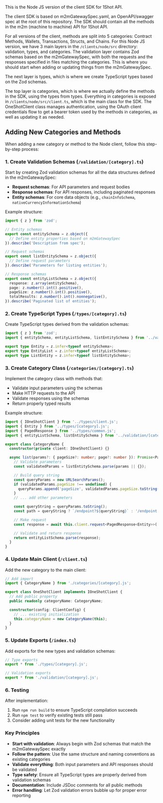 This is the Node JS version of the client SDK for 1Shot API.

The client SDK is based on m2mGatewaySpec.yaml, an OpenAPI/swagger spec at the root of this repository. The SDK should contain all the methods in the m2m (machine to machine) API for 1Shot API.

For all versions of the client, methods are split into 5 categories: Contract Methods, Wallets, Transactions, Structs, and Chains. For this Node JS version, we have 3 main layers in the `/clients/node/src` directory: validation, types, and categories. The validation layer contains Zod schemas based on the m2mGatewaySpec, with both the requests and the responses specified in files matching the categories. This is where you should start when adding or updating things from the m2mGatewaySpec.

The next layer is types, which is where we create TypeScript types based on the Zod schemas.

The top layer is categories, which is where we actually define the methods in the SDK, using the types from types. Everything in categories is exposed in `/clients/node/src/client.ts`, which is the main class for the SDK. The OneShotClient class manages authentication, using the OAuth client credentials flow to get a bearer token used by the methods in categories, as well as updating it as needed.

## Adding New Categories and Methods

When adding a new category or method to the Node client, follow this step-by-step process:

### 1. Create Validation Schemas (`/validation/[category].ts`)

Start by creating Zod validation schemas for all the data structures defined in the m2mGatewaySpec:

- **Request schemas**: For API parameters and request bodies
- **Response schemas**: For API responses, including paginated responses
- **Entity schemas**: For core data objects (e.g., `chainInfoSchema`, `nativeCurrencyInformationSchema`)

Example structure:
```typescript
import { z } from 'zod';

// Entity schemas
export const entitySchema = z.object({
  // Define entity properties based on m2mGatewaySpec
}).describe('Description from spec');

// Request schemas
export const listEntitySchema = z.object({
  // Define request parameters
}).describe('Parameters for listing entities');

// Response schemas
export const entityListSchema = z.object({
  response: z.array(entitySchema),
  page: z.number().int().positive(),
  pageSize: z.number().int().positive(),
  totalResults: z.number().int().nonnegative(),
}).describe('Paginated list of entities');
```

### 2. Create TypeScript Types (`/types/[category].ts`)

Create TypeScript types derived from the validation schemas:

```typescript
import { z } from 'zod';
import { entitySchema, entityListSchema, listEntitySchema } from '../validation/[category].js';

export type Entity = z.infer<typeof entitySchema>;
export type EntityList = z.infer<typeof entityListSchema>;
export type ListEntity = z.infer<typeof listEntitySchema>;
```

### 3. Create Category Class (`/categories/[category].ts`)

Implement the category class with methods that:

- Validate input parameters using the schemas
- Make HTTP requests to the API
- Validate responses using the schemas
- Return properly typed results

Example structure:
```typescript
import { IOneShotClient } from '../types/client.js';
import { Entity } from '../types/[category].js';
import { PagedResponse } from '../types/common.js';
import { entityListSchema, listEntitySchema } from '../validation/[category].js';

export class CategoryName {
  constructor(private client: IOneShotClient) {}

  async list(params?: { pageSize?: number; page?: number }): Promise<PagedResponse<Entity>> {
    // Validate parameters
    const validatedParams = listEntitySchema.parse(params || {});

    // Build query string
    const queryParams = new URLSearchParams();
    if (validatedParams.pageSize !== undefined) {
      queryParams.append('pageSize', validatedParams.pageSize.toString());
    }
    // ... add other parameters

    const queryString = queryParams.toString();
    const path = queryString ? `/endpoint?${queryString}` : '/endpoint';

    // Make request
    const response = await this.client.request<PagedResponse<Entity>>('GET', path);

    // Validate and return response
    return entityListSchema.parse(response);
  }
}
```

### 4. Update Main Client (`/client.ts`)

Add the new category to the main client:

```typescript
// Add import
import { CategoryName } from './categories/[category].js';

export class OneShotClient implements IOneShotClient {
  // Add public property
  public readonly categoryName: CategoryName;

  constructor(config: ClientConfig) {
    // ... existing initialization
    this.categoryName = new CategoryName(this);
  }
}
```

### 5. Update Exports (`/index.ts`)

Add exports for the new types and validation schemas:

```typescript
// Type exports
export * from './types/[category].js';

// Validation exports
export * from './validation/[category].js';
```

### 6. Testing

After implementation:
1. Run `npm run build` to ensure TypeScript compilation succeeds
2. Run `npm test` to verify existing tests still pass
3. Consider adding unit tests for the new functionality

### Key Principles

- **Start with validation**: Always begin with Zod schemas that match the m2mGatewaySpec exactly
- **Follow the pattern**: Use the same structure and naming conventions as existing categories
- **Validate everything**: Both input parameters and API responses should be validated
- **Type safety**: Ensure all TypeScript types are properly derived from validation schemas
- **Documentation**: Include JSDoc comments for all public methods
- **Error handling**: Let Zod validation errors bubble up for proper error reporting